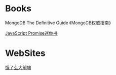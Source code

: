 # Books
MongoDB The Definitive Guide  《MongoDB权威指南》

[JavaScript Promise迷你书](http://liubin.org/promises-book/)

# WebSites
[饿了么大前端](https://fe.ele.me/)

